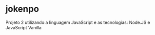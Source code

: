 # jokenpo
Projeto 2 utilizando a linguagem JavaScript e as tecnologias: Node.JS e JavaScript Vanilla
